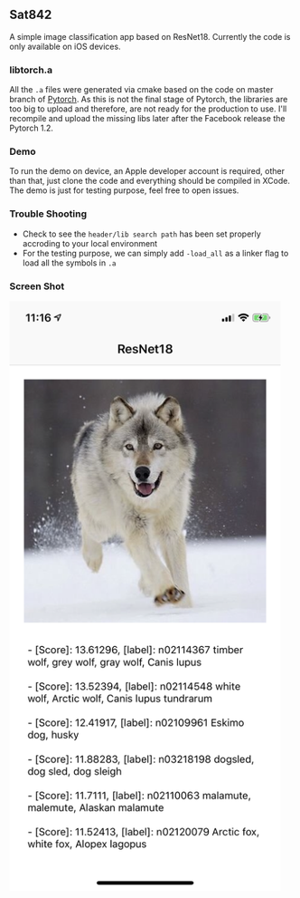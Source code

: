 ## Sat842

A simple image classification app based on ResNet18. Currently the code is only available on iOS devices.

### libtorch.a

All the `.a` files were generated via cmake based on the code on master branch of [Pytorch](https://github.com/pytorch/pytorch). As this is not the final stage of Pytorch, the libraries are too big to upload and therefore, are not ready for the production to use. I'll recompile and upload the missing libs later after the Facebook release the Pytorch 1.2.

### Demo

To run the demo on device,  an Apple developer account is required, other than that, just clone the code and everything should be compiled in XCode. The demo is just for testing purpose, feel free to open issues.

### Trouble Shooting

- Check to see the `header/lib search path` has been set properly accroding to your local environment
- For the testing purpose, we can simply add `-load_all` as a linker flag to load all the symbols in `.a`

### Screen Shot

<img src="./screenshot.png" width="480">
